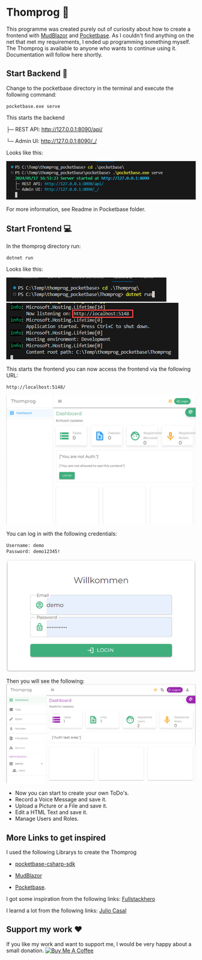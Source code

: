 # Thomprog  :construction:
This programme was created purely out of curiosity about how to create a frontend with [MudBlazor](https://mudblazor.com/) and [Pocketbase](https://pocketbase.io/). As I couldn't find anything on the net that met my requirements, I ended up programming something myself. The Thomprog is available to anyone who wants to continue using it. Documentation will follow here shortly. 
## Start Backend :crystal_ball:
  

Change to the pocketbase directory in the terminal and execute the following command:

    pocketbase.exe serve

This starts the backend

├─ REST API: http://127.0.0.1:8090/api/

└─ Admin UI: http://127.0.0.1:8090/_/

Looks like this:

![Terminalprompt](/doc/promt_pb.jpg "Terminalprompt")

For more information, see Readme in Pocketbase folder.

## Start Frontend :computer:

In the thomprog directory run:

    dotnet run

Looks like this:

![Terminalprompt](/doc/promt_thomprog.jpg "Terminalprompt")
![Terminalprompt](/doc/promt_thomprog1.jpg "Terminalprompt")

This starts the frontend you can now access the frontend via the following URL:

    http://localhost:5148/

![Frontend](/doc/frontend.jpg "Frontend")

You can log in with the following credentials:

    Username: demo
    Password: demo12345!

![Login](/doc/login.jpg "Login")

Then you will see the following:
![Thomprog](/doc/thomprog.jpg "Thomprog")

- Now you can start to create your own ToDo's.
- Record a Voice Message and save it. 
- Upload a Picture or a File and save it.
- Edit a HTML Text and save it.
- Manage Users and Roles.


## More Links to get inspired
I used the following Librarys to create the Thomprog
- [pocketbase-csharp-sdk](https://github.com/PRCV1/pocketbase-csharp-sdk)

- [MudBlazor](https://mudblazor.com/) 
- [Pocketbase](https://pocketbase.io/).  

I got some inspiration from the following links:
[Fullstackhero](https://fullstackhero.net/ )

I learnd a lot from the following links:
[Julio Casal](https://juliocasal.com/ )


## Support my work :heart:
If you like my work and want to support me, I would be very happy about a small donation. 
<a href="https://www.buymeacoffee.com/potenzialentwickler" target="_blank"><img src="https://cdn.buymeacoffee.com/buttons/v2/default-yellow.png" alt="Buy Me A Coffee" style="height: 60px !important;width: 217px !important;" ></a>